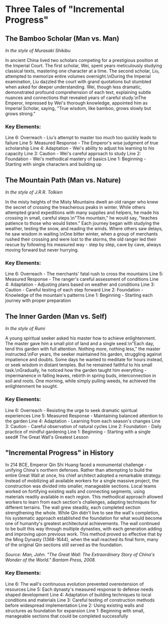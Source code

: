 # Three Tales of "Incremental Progress"

## The Bamboo Scholar (Man vs. Man)
*In the style of Murasaki Shikibu*

In ancient China lived two scholars competing for a prestigious position at the Imperial Court. The first scholar, Wei, spent years meticulously studying classical texts, mastering one character at a time. The second scholar, Liu, attempted to memorize entire volumes overnight.\nDuring the Imperial examination, Liu dazzled the court with grand quotations but stumbled when asked for deeper understanding. Wei, though less dramatic, demonstrated profound comprehension of each text, explaining subtle nuances and connections that revealed years of careful study.\nThe Emperor, impressed by Wei\'s thorough knowledge, appointed him as Imperial Scholar, saying, "True wisdom, like bamboo, grows slowly but grows strong."

### Key Elements:
Line 6: Overreach - Liu\'s attempt to master too much too quickly leads to failure
Line 5: Measured Response - The Emperor\'s wise judgment of true scholarship
Line 4: Adaptation - Wei\'s ability to adjust his learning to his capacity
Line 3: Caution - Wei\'s careful approach to study
Line 2: Foundation - Wei\'s methodical mastery of basics
Line 1: Beginning - Starting with single characters and building up

## The Mountain Path (Man vs. Nature)
*In the style of J.R.R. Tolkien*

In the misty heights of the Misty Mountains dwelt an old ranger who knew the secret of crossing the treacherous peaks in winter. While others attempted grand expeditions with many supplies and helpers, he made his crossing in small, careful steps.\n"The mountain," he would say, "teaches patience to those who would listen." Each journey began with studying the weather, testing the snow, and reading the winds. Where others saw delays, he saw wisdom in waiting.\nOne bitter winter, when a group of merchants rushed their crossing and were lost to the storms, the old ranger led their rescue by following his measured way - step by step, cave by cave, always moving forward but never hurrying.

### Key Elements:
Line 6: Overreach - The merchants\' fatal rush to cross the mountains
Line 5: Measured Response - The ranger\'s careful assessment of conditions
Line 4: Adaptation - Adjusting plans based on weather and conditions
Line 3: Caution - Careful testing of each step forward
Line 2: Foundation - Knowledge of the mountain\'s patterns
Line 1: Beginning - Starting each journey with proper preparation

## The Inner Garden (Man vs. Self)
*In the style of Rumi*

A young spiritual seeker asked his master how to achieve enlightenment. The master gave him a small plot of land and a single seed.\n"Each day, tend this garden with full attention. Nothing more, nothing less," the master instructed.\nFor years, the seeker maintained his garden, struggling against impatience and doubts. Some days he wanted to meditate for hours instead, or seek wisdom in distant temples. But he remained faithful to his small task.\nGradually, he noticed how the garden taught him everything - impermanence in falling leaves, rebirth in spring buds, interconnection in soil and roots. One morning, while simply pulling weeds, he achieved the enlightenment he sought.

### Key Elements:
Line 6: Overreach - Resisting the urge to seek dramatic spiritual experiences
Line 5: Measured Response - Maintaining balanced attention to the garden
Line 4: Adaptation - Learning from each season\'s changes
Line 3: Caution - Careful observation of natural cycles
Line 2: Foundation - Daily practice of mindful gardening
Line 1: Beginning - Starting with a single seed# The Great Wall\'s Greatest Lesson

## "Incremental Progress" in History

In 214 BCE, Emperor Qin Shi Huang faced a monumental challenge - unifying China\'s northern defenses. Rather than attempting to build the entire Great Wall at once, his chief architect adopted a remarkable strategy. Instead of mobilizing all available workers for a single massive project, the construction was divided into smaller, manageable sections. Local teams worked on fortifying existing walls and connecting segments, using materials readily available in each region. This methodical approach allowed workers to learn from each section\'s challenges, adapting techniques for different terrains. The wall grew steadily, each completed section strengthening the whole. While Qin didn\'t live to see the wall\'s completion, his systematic approach established the foundation for what would become one of humanity\'s greatest architectural achievements. The wall continued to be built this way through multiple dynasties, with each generation adding and improving upon previous work. This method proved so effective that by the Ming Dynasty (1368-1644), when the wall reached its final form, many of the original Qin sections still served as the foundation.

*Source: Man, John. "The Great Wall: The Extraordinary Story of China\'s Wonder of the World." Bantam Press, 2008.*

### Key Elements:
Line 6: The wall\'s continuous evolution prevented overextension of resources
Line 5: Each dynasty\'s measured response to defense needs shaped development
Line 4: Adaptation of building techniques to local conditions and materials
Line 3: Careful testing of construction methods before widespread implementation
Line 2: Using existing walls and structures as foundation for expansion
Line 1: Beginning with small, manageable sections that could be completed successfully